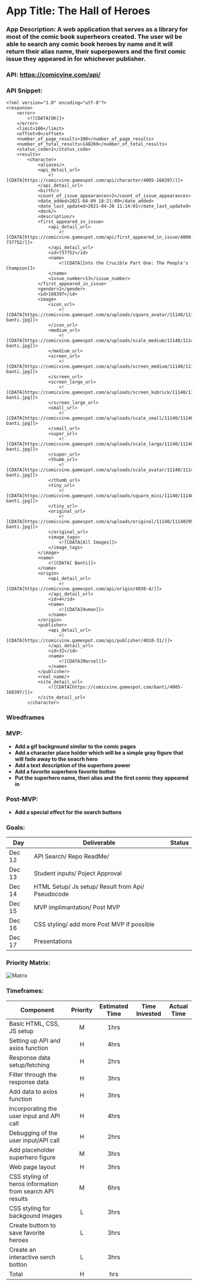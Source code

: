 # App Title: The Hall of Heroes

### App Description: A web application that serves as a library for most of the comic book superheors created. The user wil be able to search any comic book heroes by name and it will return their alias name, their superpowers and the first comic issue they appeared in for whichever publisher.

### API: https://comicvine.com/api/

### API Snippet:

```
<?xml version="1.0" encoding="utf-8"?>
<response>
    <error>
        <![CDATA[OK]]>
    </error>
    <limit>100</limit>
    <offset>0</offset>
    <number_of_page_results>100</number_of_page_results>
    <number_of_total_results>148269</number_of_total_results>
    <status_code>1</status_code>
    <results>
        <character>
            <aliases/>
            <api_detail_url>
                <![CDATA[https://comicvine.gamespot.com/api/character/4005-168397/]]>
            </api_detail_url>
            <birth/>
            <count_of_issue_appearances>2</count_of_issue_appearances>
            <date_added>2021-04-09 18:21:09</date_added>
            <date_last_updated>2021-04-20 11:14:01</date_last_updated>
            <deck/>
            <description/>
            <first_appeared_in_issue>
                <api_detail_url>
                    <![CDATA[https://comicvine.gamespot.com/api/first_appeared_in_issue/4000-737752/]]>
                </api_detail_url>
                <id>737752</id>
                <name>
                    <![CDATA[Into the Crucible Part One: The People's Champion]]>
                </name>
                <issue_number>13</issue_number>
            </first_appeared_in_issue>
            <gender>2</gender>
            <id>168397</id>
            <image>
                <icon_url>
                    <![CDATA[https://comicvine.gamespot.com/a/uploads/square_avatar/11140/111402998/7903705-banti.jpg]]>
                </icon_url>
                <medium_url>
                    <![CDATA[https://comicvine.gamespot.com/a/uploads/scale_medium/11140/111402998/7903705-banti.jpg]]>
                </medium_url>
                <screen_url>
                    <![CDATA[https://comicvine.gamespot.com/a/uploads/screen_medium/11140/111402998/7903705-banti.jpg]]>
                </screen_url>
                <screen_large_url>
                    <![CDATA[https://comicvine.gamespot.com/a/uploads/screen_kubrick/11140/111402998/7903705-banti.jpg]]>
                </screen_large_url>
                <small_url>
                    <![CDATA[https://comicvine.gamespot.com/a/uploads/scale_small/11140/111402998/7903705-banti.jpg]]>
                </small_url>
                <super_url>
                    <![CDATA[https://comicvine.gamespot.com/a/uploads/scale_large/11140/111402998/7903705-banti.jpg]]>
                </super_url>
                <thumb_url>
                    <![CDATA[https://comicvine.gamespot.com/a/uploads/scale_avatar/11140/111402998/7903705-banti.jpg]]>
                </thumb_url>
                <tiny_url>
                    <![CDATA[https://comicvine.gamespot.com/a/uploads/square_mini/11140/111402998/7903705-banti.jpg]]>
                </tiny_url>
                <original_url>
                    <![CDATA[https://comicvine.gamespot.com/a/uploads/original/11140/111402998/7903705-banti.jpg]]>
                </original_url>
                <image_tags>
                    <![CDATA[All Images]]>
                </image_tags>
            </image>
            <name>
                <![CDATA[ Banti]]>
            </name>
            <origin>
                <api_detail_url>
                    <![CDATA[https://comicvine.gamespot.com/api/origin/4030-4/]]>
                </api_detail_url>
                <id>4</id>
                <name>
                    <![CDATA[Human]]>
                </name>
            </origin>
            <publisher>
                <api_detail_url>
                    <![CDATA[https://comicvine.gamespot.com/api/publisher/4010-31/]]>
                </api_detail_url>
                <id>31</id>
                <name>
                    <![CDATA[Marvel]]>
                </name>
            </publisher>
            <real_name/>
            <site_detail_url>
                <![CDATA[https://comicvine.gamespot.com/banti/4005-168397/]]>
            </site_detail_url>
        </character>
```

### Wiredframes

### MVP:

- **Add a gif background similar to the comic pages**
- **Add a character place holder which will be a simple gray figure that will fade away to the seacrh hero**
- **Add a text description of the superhero power**
- **Add a favorite superhero favorite button**
- **Put the superhero name, theri alias and the first comic they appeared in**

### Post-MVP:

- **Add a special effect for the search buttons**

### Goals:

| Day    | Deliverable                                       | Status |
| ------ | ------------------------------------------------- | ------ |
| Dec 12 | API Search/ Repo ReadMe/                          |
| Dec 13 | Student inputs/ Poject Approval                   |
| Dec 14 | HTML Setup/ Js setup/ Result from Api/ Pseudocode |
| Dec 15 | MVP implimantation/ Post MVP                      |
| Dec 16 | CSS styling/ add more Post MVP if possible        |
| Dec 17 | Presentations                                     |

### Priority Matrix:

![Matrix](https://whimsical.com/097ecbe8-a1a8-46f2-a572-a553e35944b9)

### Timeframes:

| Component                                                | Priority | Estimated Time | Time Invested | Actual Time |
| -------------------------------------------------------- | :------: | :------------: | :-----------: | :---------: |
| Basic HTML, CSS, JS setup                                |    M     |      1hrs      |
| Setting up API and axios function                        |    H     |      4hrs      |
| Response data setup/fetching                             |    H     |      2hrs      |
| Filter through the response data                         |    H     |      3hrs      |
| Add data to axios function                               |    H     |      3hrs      |
| Incorporating the user input and API call                |    H     |      4hrs      |
| Debugging of the user input/API call                     |    H     |      2hrs      |
| Add placeholder superhero figure                         |    M     |      3hrs      |
| Web page layout                                          |    H     |      3hrs      |
| CSS styling of heros information from search API results |    M     |      6hrs      |
| CSS styling for backgound images                         |    L     |      3hrs      |
| Create buttom to save favorite heroes                    |    L     |      3hrs      |
| Create an interactive serch botton                       |    L     |      3hrs      |
| Total                                                    |    H     |      hrs       |
